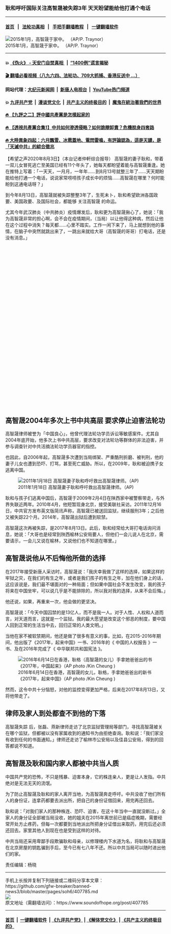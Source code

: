 ### 耿和呼吁国际关注高智晟被失踪3年 天天盼望能给他打通个电话
------------------------

#### [首页](https://github.com/gfw-breaker/banned-news3/blob/master/README.md) &nbsp;&nbsp;|&nbsp;&nbsp; [法轮功真相](https://github.com/begood0513/basic/blob/master/README.md)  &nbsp;&nbsp;|&nbsp;&nbsp; [手把手翻墙教程](https://github.com/gfw-breaker/guides/wiki)  &nbsp;&nbsp;|&nbsp;&nbsp; [一键翻墙软件](https://github.com/gfw-breaker/nogfw/blob/master/README.md)  



<div><img alt="2015年1月，高智晟于家中。 （AP/P. Traynor）" src="https://img.soundofhope.org/2020-08/1596488705516.jpg"/>
<br/><figcaption class="caption">
 2015年1月，高智晟于家中。 （AP/P. Traynor）
</figcaption></div><hr/>

#### 💥 [《伪火》 - 天安门自焚真相 ](http://141.164.39.94:10000/videos/blog/weihuo.html)&nbsp; |&nbsp; [“1400例”谎言揭秘  ](http://141.164.39.94:10000/videos/blog/jiexi1400.html)

#### [ 🎬  翻墙必看视频（八九六四、法轮功、709大抓捕、香港反送中 ...）](https://github.com/gfw-breaker/links/blob/master/banned.md)

#### 网站代理：[大纪元新闻网](http://167.172.10.89:10080/gb/) &nbsp;|&nbsp; [新唐人电视台](http://167.172.10.89:8808/gb/) &nbsp;|&nbsp; [YouTube热门频道](http://158.247.203.241/youtube.html)

#### 💥 [九评共产党](http://141.164.39.94:10000/videos/res/jiuping/)&nbsp; |&nbsp; [漫谈党文化](http://141.164.39.94:10000/videos/res/mtdwh/)&nbsp; |&nbsp; [共产主义的终极目的](http://141.164.39.94:10000/videos/res/zjmd/)&nbsp; |&nbsp; [魔鬼在統治著我們的世界](http://141.164.39.94:10000/videos/res/TheSpecter/)  

#### [ 🔥  【九評之二】評中國共產黨是怎樣起家的](http://141.164.39.94:10000/videos/news/../res/jiuping/index.html)

#### [ 🔥  【透視共產黨合集1】中共如何滲透侵略？如何詭辯卸責？危機脫身四套路](http://141.164.39.94:10000/videos/news/../res/detox/index.html)

#### [ 🔥  大陸異象四起：六月飄雪、冰雹蓋地、電閃雷鳴，有評論認為，這是天譴，是「天滅中共」的綜合徵兆](http://141.164.39.94:10000/videos/news/../warning/index.html)

<div><div class="Content__Wrapper sc-1bvya0-0 grZQxZ">
 <p class="meta-top">
  <span class="meta">
   【希望之声2020年8月3日】（本台记者仲軒综合报导）
  </span>
  高智晟的妻子耿和，带着一双儿女冒死逃亡至美国已经有11个年头了，她每天都盼望着能与高智晟重逢。她在推特上写着：「一天天，一月月，一年年……到8月13号就整三年了……天天期盼能给他打通一个电话，说说家常唠唠孩子成长中的烦恼……高智晟在哪里？何时能盼到这通电话呀？」
 </p>
 <p>
  到今年8月13日，高智晟就被失踪整整3年了，生死未卜，耿和希望欧洲各国政要、美国政要、及国际社会，都能够
  <ok href="/term/341860">
   关注高智晟
  </ok>
  的命运。
 </p>
 <p>
  尤其今年武汉肺炎（中共肺炎）疫情爆发后，耿和更为高智晟揪心了，她说：「我为高智晟非常的担心啊，会不会在疫情期间，（当局）以让他得这种病，然后让他在这个过程中消失？每天都……心里不踏实。工作一闲下来了，马上就想到他的事情，在脑子中突然就跳出来了，一跳出来就给大哥（高智晟的哥哥）打电话，还是没有消息。」
 </p>
 <div class="soh-embed">
  <div class="soh-embed-inner">
   <div class="iframely-embed" style="max-width: 550px;">
    <div class="iframely-responsive" style="padding-bottom: 100%;">
    </div>
   </div>
  </div>
 </div>
 <h2>
  高智晟2004年多次上书中共高层 要求停止迫害法轮功
 </h2>
 <p>
  高智晟律师被誉为「中国良心」，他曾代理法轮功学员诉讼等敏感案件。尤其自2004年底开始，他多次上书中共高层，要求改变对法轮功等群体的非法迫害，并参与调查针对中共活摘法轮功学员器官的指控。
 </p>
 <p>
  也因此，自2006年起，高智晟多次遭到当局绑架、严重酷刑折磨、被判刑，他的妻子儿女也遭到恐吓、打骂，甚至死亡威胁。所以，在2009年，耿和被迫携子女逃离中国。
 </p>
 <figure class="OImage__StyledFigure-sc-1lfley0-0 hHSfVg">
  <img alt=" 2011年1月18日 高智晟妻子耿和呼吁救出高智晟律师。（AP)" src="https://img.soundofhope.org/2020-08/1596488861944.jpg"/>
  <br/><figcaption>
   2011年1月18日 高智晟妻子耿和呼吁救出高智晟律师。（AP)
  </figcaption>
 </figure>
 <p>
  耿和与孩子们逃离中国后，高智晟于2009年2月4日在陕西家中被警察带走，与外界失联近两年。2010年4月，他短暂现身北京，接受美联社采访。2011年12月16日，中共官方发布英文版简讯声称，高智晟已被送回监狱，继续服刑3年；之后他又被失踪22个月。2014年，高智晟出狱后遭到软禁。
 </p>
 <p>
  高智晟这次再被失踪，是2017年8月13日。此后，耿和经常给大哥打电话询问消息，她说：「大哥也是经常到陜西榆林公安局要人，但他们一会儿说人在北京，需要请示，一会儿又说在榆林，又说他们也不知道在哪里。」
 </p>
 <h2>
  高智晟说他从不后悔他所做的选择
 </h2>
 <p>
  在2017年接受新唐人采访时，高智晟说：「我庆幸我做了这样的选择，如果这样的牢狱之灾，在我们的有生之年，或者是我们孩子的有生之年，加在他们身上的话，这应该说是，我们最不堪面对的一种局面；但如果中国社会不发生改变，我的孩子将来在中国坐牢，可以说几乎是不能排除的，所以我对我的选择，从来不会后悔。」
 </p>
 <div class="AD_Embed__Wrap-sc-1xslmin-0 igMuqX module desktop">
  <div>
  </div>
 </div>
 <p>
  他还说，如果，再重来一次，他会做的更坚决。
 </p>
 <p>
  高智晟说：「今天中国囚禁的是13亿人，而不是我一人。对于人性、人权和人道而言，对天道而言，这就是一个监狱。我的最大愿望是改变这个邪恶的制度，要中国人回到正常的生活当中去，回归正常的人类文明。」
 </p>
 <p>
  当他在家不被软禁期间，他还是做了很多有意义的事，比如，在2015-2016年期间，他出版了《2017年，起来中国》一书、2016年的《
  <ok href="/term/341797">
   中国的人权报告
  </ok>
  》一书、及在2016年完成了《
  <ok href="/term/341800">
   中华联邦共和国宪法
  </ok>
  》。
 </p>
 <figure class="OImage__StyledFigure-sc-1lfley0-0 hHSfVg">
  <img alt=" 2016年6月14日在香港，耿格（高智晟的女儿）手拿她爸爸出的书《2017年，中国起来》（AP photo /Kin Cheung )" src="https://img.soundofhope.org/2020-08/1596488553102.jpg"/>
  <br/><figcaption>
   2016年6月14日在香港，高智晟的女儿，耿格，手拿她爸爸出的新书《2017年，起来中国》（AP photo /Kin Cheung )
  </figcaption>
 </figure>
 <p>
  然而，这令中共十分恼怒，对他的监控变得更加严格，后来在2017年8月13日，又将他带走了。
 </p>
 <h2>
  律师及家人到处都查不到他的下落
 </h2>
 <p>
  <ok href="/term/62091">
   高智晟失踪
  </ok>
  后，张磊、燕新律师走访了北京监狱管理局等部门，寻找高智晟被关在哪个监狱，但都被以没有家属收到的通知书为由拒绝查询。耿和说：「我们家没有收到任何的书面通知。」律师还走访了榆林市公安局以及佳县公安局，得到的回答都说不知道。
 </p>
 <h2>
  高智晟及耿和国内家人都被中共当人质
 </h2>
 <p>
  中国共产党的恐怖，不只是残暴、迫害本身，它的株连亲人，更是让人发指。中共绝对是无法无天的流氓。
 </p>
 <p>
  为了防止高智晟及耿和的家人离开当地，为高智晟奔走呼吁。中共没收了他们所有人的身份证，连拿药都要去派出所，把自己的身份证借回来，用完再还回去。
 </p>
 <p>
  耿和说：「对我们家人的那种株连、恐吓、迫害，在这十年当中一直就没断过。」全家人的身分证全部被当局没收，她的姐夫在2015年离世前已是癌症晚期，需要经常开处方止疼药，但每一次都要到当地派出所把身分证借出来取药，用完后还必须还回去。家里其他人到现在也是受到这样的对待。
 </p>
 <p>
  中共当局还采用卑鄙手段欺骗耿和母亲，以修理楼内下水道为名，将耿和与高智晟在北京房屋的钥匙骗到手后，至今已有七八年不还。所以中共当局可以随时进出他们的家。
 </p>
 <p class="meta-btm">
  责任编辑：杨晓
 </p>
</div>
</div>
<hr/>
手机上长按并复制下列链接或二维码分享本文章：<br/>
https://github.com/gfw-breaker/banned-news3/blob/master/pages/soh6/407785.md <br/>
<a href='https://github.com/gfw-breaker/banned-news3/blob/master/pages/soh6/407785.md'><img src='https://github.com/gfw-breaker/banned-news3/blob/master/pages/soh6/407785.md.png'/></a> <br/>
原文地址（需翻墙访问）：https://www.soundofhope.org/post/407785


------------------------
#### [首页](https://github.com/gfw-breaker/banned-news3/blob/master/README.md) &nbsp;|&nbsp; [一键翻墙软件](https://github.com/gfw-breaker/nogfw/blob/master/README.md) &nbsp;| [《九评共产党》](https://github.com/gfw-breaker/9ping.md/blob/master/README.md#九评之一评共产党是什么) | [《解体党文化》](https://github.com/gfw-breaker/jtdwh.md/blob/master/README.md) | [《共产主义的终极目的》](https://github.com/gfw-breaker/gczydzjmd.md/blob/master/README.md)


<img src='http://gfw-breaker.win/banned-news3/pages/soh6/407785.md' width='0px' height='0px'/>
